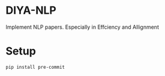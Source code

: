 # DIYA-NLP
Implement NLP papers. Especially in Effciency and Allignment 

# Setup
```bash
pip install pre-commit
```